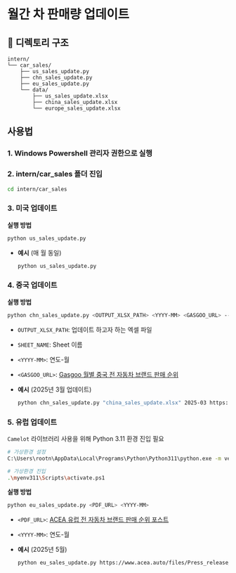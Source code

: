 # 월간 차 판매량 업데이트

## 📂 디렉토리 구조
```
intern/
└── car_sales/
    ├── us_sales_update.py
    ├── chn_sales_update.py
    ├── eu_sales_update.py
    └── data/
        ├── us_sales_update.xlsx
        ├── china_sales_update.xlsx
        └── europe_sales_update.xlsx
```

## 사용법
### 1. Windows Powershell 관리자 권한으로 실행
### 2. intern/car_sales 폴더 진입
```bash
cd intern/car_sales
```
### 3. 미국 업데이트
**실행 방법**
```bash
python us_sales_update.py
```
- **예시** (매 월 동일)

    ```bash
    python us_sales_update.py
    ```


### 4. 중국 업데이트
**실행 방법**
```bash
python chn_sales_update.py <OUTPUT_XLSX_PATH> <YYYY-MM> <GASGOO_URL> --sheet <SHEET_NAME>
```
- `OUTPUT_XLSX_PATH`: 업데이트 하고자 하는 엑셀 파일 
- `SHEET_NAME`: Sheet 이름
- `<YYYY-MM>`: 연도-월
- `<GASGOO_URL>`: [Gasgoo 월별 중국 전 자동차 브랜드 판매 순위](https://auto.gasgoo.com/qcxl/article/76543.html)

- **예시** (2025년 3월 업데이트)
    ```bash
    python chn_sales_update.py "china_sales_update.xlsx" 2025-03 https://auto.gasgoo.com/qcxl/article/76543.html --sheet China
    ```


### 5. 유럽 업데이트
`Camelot` 라이브러리 사용을 위해 Python 3.11 환경 진입 필요
```bash
# 가상환경 설정
C:\Users\rootn\AppData\Local\Programs\Python\Python311\python.exe -m venv myenv311

# 가상환경 진입
.\myenv311\Scripts\activate.ps1
```

**실행 방법**
```bash
python eu_sales_update.py <PDF_URL> <YYYY-MM>
```
- `<PDF_URL>`: [ACEA 유럽 전 자동차 브랜드 판매 순위 포스트](https://www.acea.auto/nav/?content=press-releases)
- `<YYYY-MM>`: 연도-월

- **예시** (2025년 5월)
    ```bash
    python eu_sales_update.py https://www.acea.auto/files/Press_release_car_registrations_May_2025.pdf 2025-05
    ```
